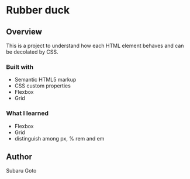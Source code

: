 # Rubber duck

## Overview

This is a project to understand how each HTML element behaves and can be decolated by CSS.

### Built with
- Semantic HTML5 markup
- CSS custom properties
- Flexbox
- Grid

### What I learned

- Flexbox
- Grid
- distinguish among px, % rem and em

## Author
Subaru Goto
